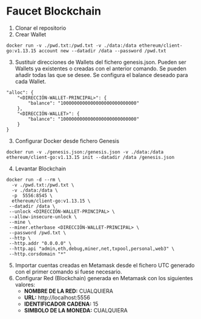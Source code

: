# Faucet Blockchain

1. Clonar el repositorio
2. Crear Wallet
```
docker run -v ./pwd.txt:/pwd.txt -v ./data:/data ethereum/client-go:v1.13.15 account new --datadir /data --password /pwd.txt       
```
3. Sustituir direcciones de Wallets del fichero genesis.json. Pueden ser Wallets ya existentes o creadas con el anterior comando. Se pueden añadir todas las que se desee. Se configura el balance deseado para cada Wallet.
```
"alloc": {
    "<DIRECCIÓN-WALLET-PRINCIPAL>": {
        "balance": "1000000000000000000000000000"
    },
    "<DIRECCIÓN-WALLET>": {
        "balance": "1000000000000000000000000000"
    }
}
```
3. Configurar Docker desde fichero Genesis
```
docker run -v ./genesis.json:/genesis.json -v ./data:/data ethereum/client-go:v1.13.15 init --datadir /data /genesis.json                    
```
4. Levantar Blockchain
```
docker run -d --rm \
  -v ./pwd.txt:/pwd.txt \
  -v ./data:/data \
  -p  5556:8545 \
  ethereum/client-go:v1.13.15 \
 --datadir /data \
 --unlock <DIRECCIÓN-WALLET-PRINCIPAL> \
 --allow-insecure-unlock \
 --mine \
 --miner.etherbase <DIRECCIÓN-WALLET-PRINCIPAL> \
 --password /pwd.txt \
 --http \
 --http.addr "0.0.0.0" \
 --http.api "admin,eth,debug,miner,net,txpool,personal,web3" \
 --http.corsdomain "*"
```
5. Importar cuentas creadas en Metamask desde el fichero UTC generado con el primer comando si fuese necesario.
6. Configurar Red (Blockchain) generada en Metamask con los siguientes valores:
    * **NOMBRE DE LA RED:** CUALQUIERA
    * **URL:** http://localhost:5556
    * **IDENTIFICADOR CADENA:** 15
    * **SIMBOLO DE LA MONEDA:** CUALQUIERA